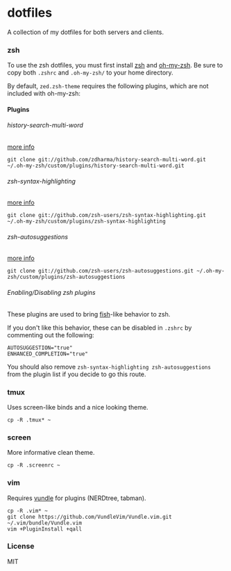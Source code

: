 # dotfiles

A collection of my dotfiles for both servers and clients.

### zsh

To use the zsh dotfiles, you must first install [zsh](http://www.zsh.org/) and [oh-my-zsh](http://ohmyz.sh/).
Be sure to copy both `.zshrc` and `.oh-my-zsh/` to your home directory.

By default, `zed.zsh-theme` requires the following plugins, which are not included with oh-my-zsh:

#### Plugins

###### history-search-multi-word

[more info](https://github.com/zdharma/history-search-multi-word)

```
git clone git://github.com/zdharma/history-search-multi-word.git ~/.oh-my-zsh/custom/plugins/history-search-multi-word.git
```

###### zsh-syntax-highlighting

[more info](https://github.com/zsh-users/zsh-syntax-highlighting)

```
git clone git://github.com/zsh-users/zsh-syntax-highlighting.git ~/.oh-my-zsh/custom/plugins/zsh-syntax-highlighting 
```

###### zsh-autosuggestions


[more info](https://github.com/zsh-users/zsh-autosuggestions)

```
git clone git://github.com/zsh-users/zsh-autosuggestions.git ~/.oh-my-zsh/custom/plugins/zsh-autosuggestions 
```

###### Enabling/Disabling zsh plugins

These plugins are used to bring [fish](http://fishshell.com)-like behavior to zsh.

If you don't like this behavior, these can be disabled in `.zshrc` by commenting out the following:

```
AUTOSUGGESTION="true"
ENHANCED_COMPLETION="true"
```

You should also remove `zsh-syntax-highlighting zsh-autosuggestions` from the plugin list if you decide to go this route.

### tmux

Uses screen-like binds and a nice looking theme.

```
cp -R .tmux* ~
```

### screen

More informative clean theme.

```
cp -R .screenrc ~
```

### vim

Requires [vundle](https://github.com/VundleVim/Vundle.vim) for plugins (NERDtree, tabman).

```
cp -R .vim* ~
git clone https://github.com/VundleVim/Vundle.vim.git ~/.vim/bundle/Vundle.vim
vim +PluginInstall +qall
```

### License

MIT
